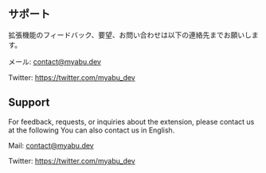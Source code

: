 ## サポート

拡張機能のフィードバック、要望、お問い合わせは以下の連絡先までお願いします。

メール: [contact@myabu.dev](mailto:contact@myabu.dev)

Twitter: https://twitter.com/myabu_dev



## Support

For feedback, requests, or inquiries about the extension, please contact us at the following
You can also contact us in English.

Mail: [contact@myabu.dev](mailto:contact@myabu.dev)

Twitter: https://twitter.com/myabu_dev
